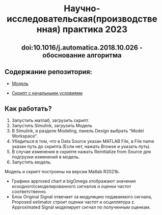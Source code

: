 
<h1 align="center"> Научно-исследовательская(производственная) практика 2023 </h1>

<h2 align="center"> doi:10.1016/j.automatica.2018.10.026 - обоснование алгоритма </h2>

## Содержание репозитория:
* [Модель](./adaptive_observer_for_sin_signal_original.slx)

* [Скрипт с начальными условиями](./variables2n1.m)

## Как работать?
1. Запустить матлаб, загрузить скрипт.
2. Запустить Simulink, загрузить Модель
3. В Simulink, в разделе Modeling, панель Design выбрать "Model Workspace".
4. Убедиться в том, что в Data Source указан MATLAB File, в File name указан путь до скрипта.(Если нет, нажать Browse и указать путь).
5. В случае изменения в скрипте нажать Reinitialize from Source для подгрузки изменений в модель.
6. Запустить модель.

Модель и скрипт построены на версии Matlab R2021b.

* Графики approxed chart и bigOmega отображают значения исходного\смоделированного сигналов и оценки частот соответственно.
* Блок Original Signal отвечает за модуляцию подаваемого сигнала, Proposed estimator строит оценки частот и осциллятора z. Approximated Signal моделирует сигнал по полученным оценкам.





